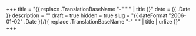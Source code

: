 +++
title = "{{ replace .TranslationBaseName "-" " " | title }}"
date = {{ .Date }}
description = ""
draft = true
hidden = true
slug = "{{ dateFormat "2006-01-02" .Date }}/{{ replace .TranslationBaseName "-" " " | title | urlize }}"
+++
